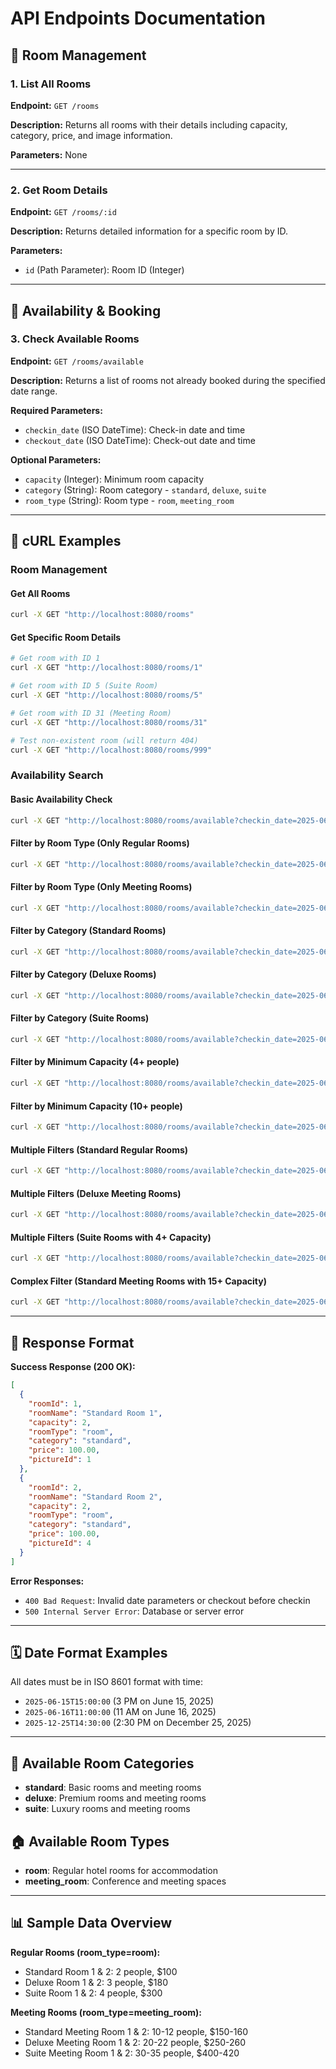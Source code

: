 # API Endpoints Documentation

## 🏨 **Room Management**

### 1. **List All Rooms**

**Endpoint:** `GET /rooms`

**Description:** Returns all rooms with their details including capacity, category, price, and image information.

**Parameters:** None

---

### 2. **Get Room Details**

**Endpoint:** `GET /rooms/:id`

**Description:** Returns detailed information for a specific room by ID.

**Parameters:**
- `id` (Path Parameter): Room ID (Integer)

---

## 📅 **Availability & Booking**

### 3. **Check Available Rooms**

**Endpoint:** `GET /rooms/available`

**Description:** Returns a list of rooms not already booked during the specified date range.

**Required Parameters:**
- `checkin_date` (ISO DateTime): Check-in date and time
- `checkout_date` (ISO DateTime): Check-out date and time

**Optional Parameters:**
- `capacity` (Integer): Minimum room capacity
- `category` (String): Room category - `standard`, `deluxe`, `suite`
- `room_type` (String): Room type - `room`, `meeting_room`

---

## 🔧 **cURL Examples**

### Room Management

#### Get All Rooms
```bash
curl -X GET "http://localhost:8080/rooms"
```

#### Get Specific Room Details
```bash
# Get room with ID 1
curl -X GET "http://localhost:8080/rooms/1"

# Get room with ID 5 (Suite Room)
curl -X GET "http://localhost:8080/rooms/5"

# Get room with ID 31 (Meeting Room)
curl -X GET "http://localhost:8080/rooms/31"

# Test non-existent room (will return 404)
curl -X GET "http://localhost:8080/rooms/999"
```

### Availability Search

#### Basic Availability Check
```bash
curl -X GET "http://localhost:8080/rooms/available?checkin_date=2025-06-15T15:00:00&checkout_date=2025-06-16T11:00:00"
```

#### Filter by Room Type (Only Regular Rooms)
```bash
curl -X GET "http://localhost:8080/rooms/available?checkin_date=2025-06-15T15:00:00&checkout_date=2025-06-16T11:00:00&room_type=room"
```

#### Filter by Room Type (Only Meeting Rooms)
```bash
curl -X GET "http://localhost:8080/rooms/available?checkin_date=2025-06-15T15:00:00&checkout_date=2025-06-16T11:00:00&room_type=meeting_room"
```

#### Filter by Category (Standard Rooms)
```bash
curl -X GET "http://localhost:8080/rooms/available?checkin_date=2025-06-15T15:00:00&checkout_date=2025-06-16T11:00:00&category=standard"
```

#### Filter by Category (Deluxe Rooms)
```bash
curl -X GET "http://localhost:8080/rooms/available?checkin_date=2025-06-15T15:00:00&checkout_date=2025-06-16T11:00:00&category=deluxe"
```

#### Filter by Category (Suite Rooms)
```bash
curl -X GET "http://localhost:8080/rooms/available?checkin_date=2025-06-15T15:00:00&checkout_date=2025-06-16T11:00:00&category=suite"
```

#### Filter by Minimum Capacity (4+ people)
```bash
curl -X GET "http://localhost:8080/rooms/available?checkin_date=2025-06-15T15:00:00&checkout_date=2025-06-16T11:00:00&capacity=4"
```

#### Filter by Minimum Capacity (10+ people)
```bash
curl -X GET "http://localhost:8080/rooms/available?checkin_date=2025-06-15T15:00:00&checkout_date=2025-06-16T11:00:00&capacity=10"
```

#### Multiple Filters (Standard Regular Rooms)
```bash
curl -X GET "http://localhost:8080/rooms/available?checkin_date=2025-06-15T15:00:00&checkout_date=2025-06-16T11:00:00&room_type=room&category=standard"
```

#### Multiple Filters (Deluxe Meeting Rooms)
```bash
curl -X GET "http://localhost:8080/rooms/available?checkin_date=2025-06-15T15:00:00&checkout_date=2025-06-16T11:00:00&room_type=meeting_room&category=deluxe"
```

#### Multiple Filters (Suite Rooms with 4+ Capacity)
```bash
curl -X GET "http://localhost:8080/rooms/available?checkin_date=2025-06-15T15:00:00&checkout_date=2025-06-16T11:00:00&category=suite&capacity=4"
```

#### Complex Filter (Standard Meeting Rooms with 15+ Capacity)
```bash
curl -X GET "http://localhost:8080/rooms/available?checkin_date=2025-06-15T15:00:00&checkout_date=2025-06-16T11:00:00&room_type=meeting_room&category=standard&capacity=15"
```

---

## 📝 **Response Format**

**Success Response (200 OK):**
```json
[
  {
    "roomId": 1,
    "roomName": "Standard Room 1",
    "capacity": 2,
    "roomType": "room",
    "category": "standard",
    "price": 100.00,
    "pictureId": 1
  },
  {
    "roomId": 2,
    "roomName": "Standard Room 2",
    "capacity": 2,
    "roomType": "room",
    "category": "standard",
    "price": 100.00,
    "pictureId": 4
  }
]
```

**Error Responses:**
- `400 Bad Request`: Invalid date parameters or checkout before checkin
- `500 Internal Server Error`: Database or server error

---

## 🗓️ **Date Format Examples**

All dates must be in ISO 8601 format with time:

- `2025-06-15T15:00:00` (3 PM on June 15, 2025)
- `2025-06-16T11:00:00` (11 AM on June 16, 2025)
- `2025-12-25T14:30:00` (2:30 PM on December 25, 2025)

---

## 🏨 **Available Room Categories**

- **standard**: Basic rooms and meeting rooms
- **deluxe**: Premium rooms and meeting rooms
- **suite**: Luxury rooms and meeting rooms

## 🏠 **Available Room Types**

- **room**: Regular hotel rooms for accommodation
- **meeting_room**: Conference and meeting spaces

---

## 📊 **Sample Data Overview**

**Regular Rooms (room_type=room):**
- Standard Room 1 & 2: 2 people, $100
- Deluxe Room 1 & 2: 3 people, $180
- Suite Room 1 & 2: 4 people, $300

**Meeting Rooms (room_type=meeting_room):**
- Standard Meeting Room 1 & 2: 10-12 people, $150-160
- Deluxe Meeting Room 1 & 2: 20-22 people, $250-260
- Suite Meeting Room 1 & 2: 30-35 people, $400-420
